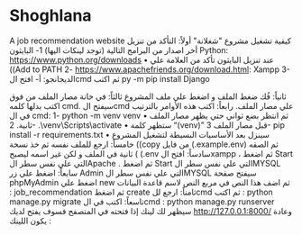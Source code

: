 # Shoghlana
A job recommendation website
كيفية تشغيل مشروع "شغلانة"
أولاً: التأكد من تنزيل أخر اصدار من البرامج التالية (توجد لينكات اليها)
1-	البايثون Python: https://www.python.org/downloads
•	عند تنزيل البايثون تأكد من العلامة علي ((Add to PATH
2-	 https://www.apachefriends.org/download.html: Xampp
3-	الديجانجو: أ- افتح الcmd  ثم اكتب  py -m pip install Django

ثانياً: فُك ضغط الملف و اضغط علي ملف المشروع
ثالثاً: في خانة مصار الملف من فوق اكتب بدلها كلمه cmd. سيفتح الcmd  علي مصار الملف.
رابعاً: اكتب هذه الأوامر بالترتيب في ال cmd:
1-	python -m venv venv
•	ثم انتظر بضع ثواني حتي يظهر مصار الملف ثانية.
2-	.\venv\Scripts\activate
•	ستظهر كلمة “(venv)” قبل مصار الملف
3-	pip install -r requirements.txt 
•	سينزل بعد الأساسيات البسيطة لتشغيل المشروع
خامساً: ارجع للملف نفسه ثم خذ نسخة ((copy من فايل (.example.env) ثم الصقه ثانية في الملف و لكن غير اسمه ليصبح ( (.env
سادساً: افتح الxampp ، ثم اضغط Start  التي علي نفس سطر الApache . ثم اضغط Start  التي علي نفس سطر الMYSQL 
سابعاً: اضغط علي زر Admin التي علي نفس سطر الMYSQL 
سيفتح صفحة phpMyAdmin 
اضغط علي new  ثم اضف هذا النص في مربع النص لاسم قاعدة البيانات : job_recommendation ثم اضغط create 
ثامناً: ارجع للcmd  ثم اكتب : python manage.py migrate
تاسعاً: اكتب في الcmd  : python manage.py runserver
سيظهر لك لينك إذا فتحته في المتصفح فسوف يفتح لديك
http://127.0.0.1:8000/ وعادة يكون اللينك :

